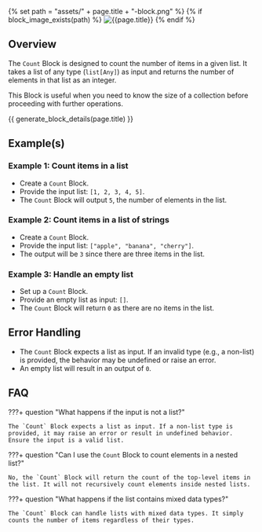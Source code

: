 {% set path = "assets/" + page.title + "-block.png" %}
{% if block_image_exists(path) %}
![{{page.title}}]({{path}})
{% endif %}

## Overview
The `Count` Block is designed to count the number of items in a given list. It takes a list of any type (`list[Any]`) as input and returns the number of elements in that list as an integer.

This Block is useful when you need to know the size of a collection before proceeding with further operations.

{{ generate_block_details(page.title) }}

## Example(s)

### Example 1: Count items in a list
- Create a `Count` Block.
- Provide the input list: `[1, 2, 3, 4, 5]`.
- The `Count` Block will output `5`, the number of elements in the list.

### Example 2: Count items in a list of strings
- Create a `Count` Block.
- Provide the input list: `["apple", "banana", "cherry"]`.
- The output will be `3` since there are three items in the list.

### Example 3: Handle an empty list
- Set up a `Count` Block.
- Provide an empty list as input: `[]`.
- The `Count` Block will return `0` as there are no items in the list.

## Error Handling
- The `Count` Block expects a list as input. If an invalid type (e.g., a non-list) is provided, the behavior may be undefined or raise an error.
- An empty list will result in an output of `0`.

## FAQ

???+ question "What happens if the input is not a list?"
    
    The `Count` Block expects a list as input. If a non-list type is provided, it may raise an error or result in undefined behavior. Ensure the input is a valid list.

???+ question "Can I use the `Count` Block to count elements in a nested list?"
    
    No, the `Count` Block will return the count of the top-level items in the list. It will not recursively count elements inside nested lists.

???+ question "What happens if the list contains mixed data types?"
    
    The `Count` Block can handle lists with mixed data types. It simply counts the number of items regardless of their types.